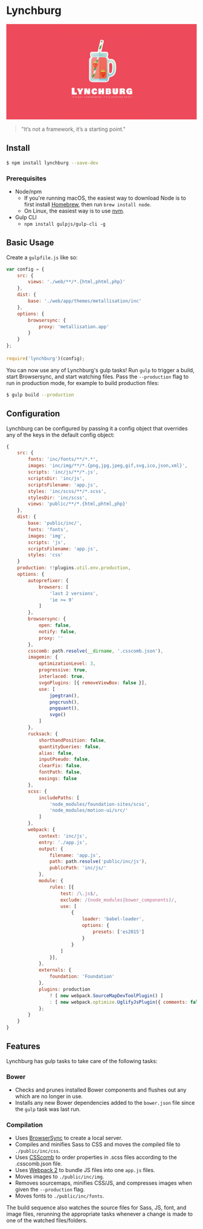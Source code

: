# Lynchburg

![Lynchburg logo](/lynchburg-hero.jpg)

> "It’s not a framework, it’s a starting point."

## Install
```sh
$ npm install lynchburg --save-dev
```

### Prerequisites
- Node/npm
  - If you're running macOS, the easiest way to download Node is to first install [Homebrew](http://brew.sh), then run `brew install node`.
  - On Linux, the easiest way is to use [nvm](https://github.com/creationix/nvm).
- Gulp CLI
  - `npm install gulpjs/gulp-cli -g`

## Basic Usage
Create a `gulpfile.js` like so:
```js
var config = {
    src: {
        views: './web/**/*.{html,phtml,php}'
    },
    dist: {
        base: './web/app/themes/metallisation/inc'
    },
    options: {
        browsersync: {
            proxy: 'metallisation.app'
        }
    }
};

require('lynchburg')(config);
```

You can now use any of Lynchburg's gulp tasks! Run `gulp` to trigger a build, start Browsersync, and start watching files. Pass the `--production` flag to run in production mode, for example to build production files:
```sh
$ gulp build --production
```

## Configuration
Lynchburg can be configured by passing it a config object that overrides any of the keys in the default config object:
```js
{
    src: {
        fonts: 'inc/fonts/**/*.*',
        images: 'inc/img/**/*.{png,jpg,jpeg,gif,svg,ico,json,xml}',
        scripts: 'inc/js/**/*.js',
        scriptsDir: 'inc/js',
        scriptsFilename: 'app.js',
        styles: 'inc/scss/**/*.scss',
        stylesDir: 'inc/scss',
        views: 'public/**/*.{html,phtml,php}'
    },
    dist: {
        base: 'public/inc/',
        fonts: 'fonts',
        images: 'img',
        scripts: 'js',
        scriptsFilename: 'app.js',
        styles: 'css'
    }
    production: !!plugins.util.env.production,
    options: {
        autoprefixer: {
            browsers: [
                'last 2 versions',
                'ie >= 9'
            ]
        },
        browsersync: {
            open: false,
            notify: false,
            proxy: ''
        },
        csscomb: path.resolve(__dirname, '.csscomb.json'),
        imagemin: {
            optimizationLevel: 3,
            progressive: true,
            interlaced: true,
            svgoPlugins: [{ removeViewBox: false }],
            use: [
                jpegtran(),
                pngcrush(),
                pngquant(),
                svgo()
            ]
        },
        rucksack: {
            shorthandPosition: false,
            quantityQueries: false,
            alias: false,
            inputPseudo: false,
            clearFix: false,
            fontPath: false,
            easings: false
        },
        scss: {
            includePaths: [
                'node_modules/foundation-sites/scss',
                'node_modules/motion-ui/src/'
            ]
        },
        webpack: {
            context: 'inc/js',
            entry: './app.js',
            output: {
                filename: 'app.js',
                path: path.resolve('public/inc/js'),
                publicPath: 'inc/js/'
            },
            module: {
                rules: [{
                    test: /\.js$/,
                    exclude: /(node_modules|bower_components)/,
                    use: [
                        {
                            loader: 'babel-loader',
                            options: {
                                presets: ['es2015']
                            }
                        }
                    ]
                }],
            },
            externals: {
                foundation: 'Foundation'
            },
            plugins: production
                ? [ new webpack.SourceMapDevToolPlugin() ]
                : [ new webpack.optimize.UglifyJsPlugin({ comments: false }) ]
            };
        }
    }
}
```

## Features
Lynchburg has gulp tasks to take care of the following tasks:

### Bower
- Checks and prunes installed Bower components and flushes out any which are no longer in use.
- Installs any new Bower dependencies added to the `bower.json` file since the `gulp` task was last run.

### Compilation
- Uses [BrowserSync](https://www.browsersync.io) to create a local server.
- Compiles and minifies Sass to CSS and moves the compiled file to `./public/inc/css`.
- Uses [CSScomb](http://csscomb.com/) to order properties in .scss files according to the .csscomb.json file.
- Uses [Webpack 2](https://webpack.js.org/) to bundle JS files into one `app.js` files.
- Moves images to `./public/inc/img`.
- Removes sourcemaps, minifies CSS/JS, and compresses images when given the `--production` flag.
- Moves fonts to `./public/inc/fonts`.

The build sequence also watches the source files for Sass, JS, font, and image files, rerunning the appropriate tasks whenever a change is made to one of the watched files/folders.